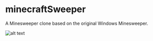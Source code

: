# minecraftSweeper
A Minesweeper clone based on the original Windows Minesweeper. 

![alt text](https://i.imgur.com/7XtF9fd.png)
